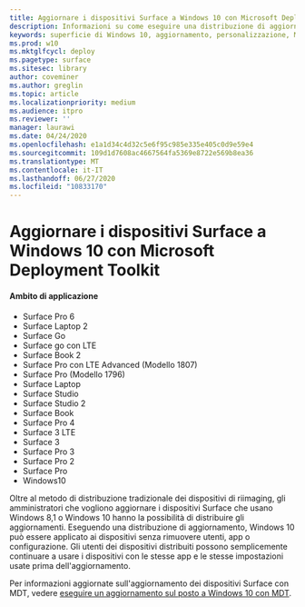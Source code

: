 ```yaml
---
title: Aggiornare i dispositivi Surface a Windows 10 con Microsoft Deployment Toolkit (Surface)
description: Informazioni su come eseguire una distribuzione di aggiornamento di Windows 10 per i dispositivi Surface.
keywords: superficie di Windows 10, aggiornamento, personalizzazione, MDT
ms.prod: w10
ms.mktglfcycl: deploy
ms.pagetype: surface
ms.sitesec: library
author: coveminer
ms.author: greglin
ms.topic: article
ms.localizationpriority: medium
ms.audience: itpro
ms.reviewer: ''
manager: laurawi
ms.date: 04/24/2020
ms.openlocfilehash: e1a1d34c4d32c5e6f95c985e335e405c0d9e59e4
ms.sourcegitcommit: 109d1d7608ac4667564fa5369e8722e569b8ea36
ms.translationtype: MT
ms.contentlocale: it-IT
ms.lasthandoff: 06/27/2020
ms.locfileid: "10833170"
---
```

# Aggiornare i dispositivi Surface a Windows 10 con Microsoft Deployment Toolkit

#### Ambito di applicazione
- Surface Pro 6
- Surface Laptop 2
- Surface Go
- Surface go con LTE
- Surface Book 2
- Surface Pro con LTE Advanced (Modello 1807)
- Surface Pro (Modello 1796)
- Surface Laptop
- Surface Studio
- Surface Studio 2
- Surface Book
- Surface Pro 4
- Surface 3 LTE
- Surface 3
- Surface Pro 3
- Surface Pro 2
- Surface Pro
- Windows10

Oltre al metodo di distribuzione tradizionale dei dispositivi di riimaging, gli amministratori che vogliono aggiornare i dispositivi Surface che usano Windows 8,1 o Windows 10 hanno la possibilità di distribuire gli aggiornamenti. Eseguendo una distribuzione di aggiornamento, Windows 10 può essere applicato ai dispositivi senza rimuovere utenti, app o configurazione. Gli utenti dei dispositivi distribuiti possono semplicemente continuare a usare i dispositivi con le stesse app e le stesse impostazioni usate prima dell'aggiornamento. 

Per informazioni aggiornate sull'aggiornamento dei dispositivi Surface con MDT, vedere [eseguire un aggiornamento sul posto a Windows 10 con MDT](https://docs.microsoft.com/windows/deployment/deploy-windows-mdt/upgrade-to-windows-10-with-the-microsoft-deployment-toolkit).

